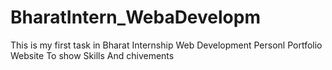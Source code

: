 # BharatIntern_WebaDevelopm 
This is my first task in Bharat Internship 
Web Development 
Personl Portfolio Website To show Skills And chivements
